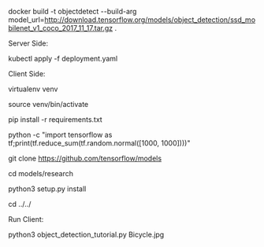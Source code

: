 docker build -t objectdetect --build-arg model_url=http://download.tensorflow.org/models/object_detection/ssd_mobilenet_v1_coco_2017_11_17.tar.gz .


Server Side:

kubectl apply -f deployment.yaml



Client Side:

virtualenv venv

source venv/bin/activate

pip install -r requirements.txt

python -c "import tensorflow as tf;print(tf.reduce_sum(tf.random.normal([1000, 1000])))"


git clone https://github.com/tensorflow/models

cd models/research

python3 setup.py install

cd ../../


Run Client:

python3 object_detection_tutorial.py Bicycle.jpg